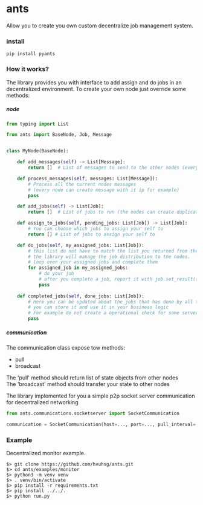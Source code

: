 # ants
Allow you to create you own custom decentralize job management system.


### install
```shell script
pip install pyants
```

### How it works?
The library provides you with interface to add assign and do jobs in an decentralized environment.
To create your own node just override some methods:
##### node
```python
from typing import List

from ants import BaseNode, Job, Message


class MyNode(BaseNode):

    def add_messages(self) -> List[Message]:
        return []  # List of messages to send to the other nodes (every message will be saved until it expired)

    def process_messages(self, messages: List[Message]):
        # Process all the current nodes messages 
        # (every node can create message with it ip for example)
        pass

    def add_jobs(self) -> List[Job]:
        return []  # List of jobs to run (the nodes can create duplicate jobs and the lib will manage that)

    def assign_to_jobs(self, pending_jobs: List[Job]) -> List[Job]:
        # You can choose which jobs to assign your self to
        return [] # List of jobs to assign your self to

    def do_jobs(self, my_assigned_jobs: List[Job]):
        # this list do not have to match the list you returned from the assign_to_jobs method,
        # the library will manage the job distribution to the nodes.
        # loop over your assigned jobs and complete them
        for assigned_job in my_assigned_jobs:
            # do your job
            # after you complete a job, report it with job.set_result({'status': 'OK'})
            pass
    
    def completed_jobs(self, done_jobs: List[Job]):
        # Here you can be updated about the jobs that has done by all the nodes
        # you can store it and use it in your business logic
        # For example do not create a operational check for some server if it bin checked recently
        pass
```
##### communication
The communication class expose tow methods:
- pull
- broadcast

The 'pull' method should return list of state objects from other nodes  
The 'broadcast' method should transfer your state to other nodes  

The library implemented for you a simple p2p socket server communication for decentralized networking
```python
from ants.communications.socketserver import SocketCommunication

communication = SocketCommunication(host=..., port=..., pull_interval=..., bootstrap_nodes=...)
```



### Example
Decentralized monitor example.
```shell script
$> git clone https://github.com/hvuhsg/ants.git
$> cd ants/examples/monitor
$> python3 -m venv venv
$> . venv/bin/activate
$> pip install -r requirements.txt
$> pip install ../../.
$> python run.py
```

